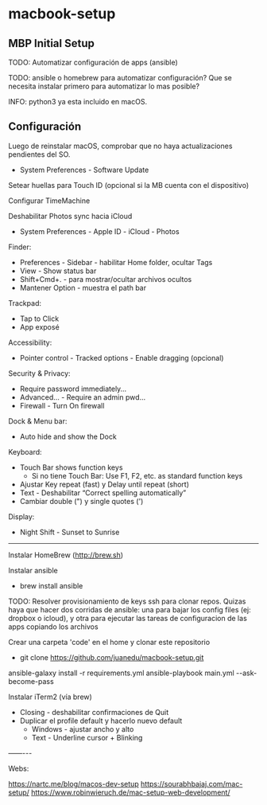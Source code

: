 # macbook-setup

## MBP Initial Setup

TODO: Automatizar configuración de apps (ansible)

TODO: ansible o homebrew para automatizar configuración? Que se necesita instalar primero para automatizar lo mas posible?

INFO: python3 ya esta incluido en macOS.

## Configuración 

Luego de reinstalar macOS, comprobar que no haya actualizaciones pendientes del SO.
- System Preferences - Software Update

Setear huellas para Touch ID (opcional si la MB cuenta con el dispositivo)

Configurar TimeMachine

Deshabilitar Photos sync hacia iCloud
- System Preferences - Apple ID - iCloud - Photos

Finder:
- Preferences - Sidebar - habilitar Home folder, ocultar Tags
- View - Show status bar
- Shift+Cmd+. - para mostrar/ocultar archivos ocultos
- Mantener Option - muestra el path bar

Trackpad:
- Tap to Click
- App exposé

Accessibility:
- Pointer control - Tracked options - Enable dragging (opcional)

Security & Privacy:
- Require password immediately…
- Advanced… - Require an admin pwd…
- Firewall - Turn On firewall

Dock & Menu bar:
- Auto hide and show the Dock

Keyboard:
- Touch Bar shows function keys
  - Si no tiene Touch Bar: Use F1, F2, etc. as standard function keys
- Ajustar Key repeat (fast) y Delay until repeat (short)
- Text - Deshabilitar “Correct spelling automatically”
- Cambiar double (") y single quotes (')

Display:
- Night Shift - Sunset to Sunrise

-----

Instalar HomeBrew (http://brew.sh)

Instalar ansible
- brew install ansible

TODO: Resolver provisionamiento de keys ssh para clonar repos. Quizas haya que hacer dos corridas de ansible: una para bajar los config files (ej: dropbox o icloud), y otra para ejecutar las tareas de configuracion de las apps copiando los archivos

Crear una carpeta 'code' en el home y clonar este repositorio
- git clone https://github.com/juanedu/macbook-setup.git

ansible-galaxy install -r requirements.yml
ansible-playbook main.yml --ask-become-pass


Instalar iTerm2 (vía brew)
- Closing - deshabilitar confirmaciones de Quit
- Duplicar el profile default y hacerlo nuevo default
    - Windows - ajustar ancho y alto
    - Text - Underline cursor + Blinking



——---

Webs:

https://nartc.me/blog/macos-dev-setup
https://sourabhbajaj.com/mac-setup/
https://www.robinwieruch.de/mac-setup-web-development/


